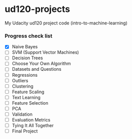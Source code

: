 # ud120-projects

My Udacity ud120 project code (intro-to-machine-learning)

### Progress check list
- [x] Naive Bayes
- [ ] SVM (Support Vector Machines)
- [ ] Decision Trees
- [ ] Choose Your Own Algorithm
- [ ] Datasets and Questions
- [ ] Regressions
- [ ] Outliers
- [ ] Clustering
- [ ] Feature Scaling
- [ ] Text Learning
- [ ] Feature Selection
- [ ] PCA
- [ ] Validation
- [ ] Evaluation Metrics
- [ ] Tying It All Together
- [ ] Final Project
